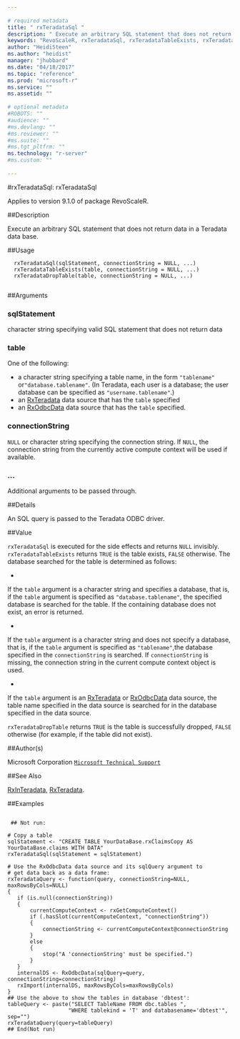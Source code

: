 ```yaml
--- 
 
# required metadata 
title: " rxTeradataSql " 
description: " Execute an arbitrary SQL statement that does not return data in a Teradata data base. " 
keywords: "RevoScaleR, rxTeradataSql, rxTeradataTableExists, rxTeradataDropTable, file" 
author: "HeidiSteen"
ms.author: "heidist" 
manager: "jhubbard" 
ms.date: "04/18/2017" 
ms.topic: "reference" 
ms.prod: "microsoft-r" 
ms.service: "" 
ms.assetid: "" 
 
# optional metadata 
#ROBOTS: "" 
#audience: "" 
#ms.devlang: "" 
#ms.reviewer: "" 
#ms.suite: "" 
#ms.tgt_pltfrm: "" 
ms.technology: "r-server" 
#ms.custom: "" 
 
--- 
```

 
 
 
 
 #rxTeradataSql:  rxTeradataSql 

 Applies to version 9.1.0 of package RevoScaleR.
 
 ##Description
 
Execute an arbitrary SQL statement that does not return data in a Teradata data base.
 
 
 ##Usage

```   
  rxTeradataSql(sqlStatement, connectionString = NULL, ...)
  rxTeradataTableExists(table, connectionString = NULL, ...)
  rxTeradataDropTable(table, connectionString = NULL, ...)
 
```
 
 
 ##Arguments

   
    
 ### sqlStatement
  character string specifying valid SQL statement that does not return data  
  
    
 ### table
  One of the following:  
*   a character string specifying a table name, in the form `"tablename"` or`"database.tablename"`. (In Teradata, each user is a database; the user database can be specified as `"username.tablename"`.) 
*   an [RxTeradata](rxteradata.md) data source that has the `table` specified 
*   an [RxOdbcData](rxodbcdata.md) data source that has the `table` specified. 
  
  
  
    
 ### connectionString
 `NULL` or character string specifying the connection string.  If `NULL`, the connection string from the currently  active compute context will be used if available.  
  
  
    
 ###  ...
  Additional arguments to be passed through.   
  
  
 
 
 ##Details
 
An SQL query is passed to the Teradata ODBC driver.
 
 
 ##Value
 
`rxTeradataSql` is executed for the side effects and returns `NULL`
invisibly.
`rxTeradataTableExists` returns `TRUE` is the table exists, `FALSE` otherwise. The database searched for the table is determined as follows:


* 
 If the `table` argument is a character string and specifies a database, that is, if the `table` argument is specified as
`"database.tablename"`, the specified database is searched for the table. If the containing database does not exist, an error is returned.

* 
 If the `table` argument is a character string and does not specify a database, that is, if the `table` argument is specified as
`"tablename"`,the database specified in the `connectionString` is searched. If `connectionString` is missing, the connection string in the current compute context object is used. 

* 
 If the `table` argument is an [RxTeradata](rxteradata.md) or [RxOdbcData](rxodbcdata.md) data source, the table name specified in the data source is searched for in the database specified in the data source.



`rxTeradataDropTable` returns `TRUE` is the table is successfully dropped, 
`FALSE` otherwise (for example, if the table did not exist).
 
 
 ##Author(s)
 
Microsoft Corporation [`Microsoft Technical Support`](https://go.microsoft.com/fwlink/?LinkID=698556&clcid=0x409)

 
 
 
 
 ##See Also
 
[RxInTeradata](rxinteradata.md),
[RxTeradata](rxteradata.md).
   
 ##Examples

 ```
   
  ## Not run:
 
# Copy a table
sqlStatement <- "CREATE TABLE YourDataBase.rxClaimsCopy AS YourDataBase.claims WITH DATA"
rxTeradataSql(sqlStatement = sqlStatement)

# Use the RxOdbcData data source and its sqlQuery argument to 
# get data back as a data frame:
rxTeradataQuery <- function(query, connectionString=NULL, maxRowsByCols=NULL)
{
	if (is.null(connectionString))
	{
		currentComputeContext <- rxGetComputeContext()
		if (.hasSlot(currentComputeContext, "connectionString"))
		{
			connectionString <- currentComputeContext@connectionString
		}
		else
		{
			stop("A 'connectionString' must be specified.")
		}
	}	
	internalDS <- RxOdbcData(sqlQuery=query, connectionString=connectionString)
	rxImport(internalDS, maxRowsByCols=maxRowsByCols)	
}
## Use the above to show the tables in database 'dbtest':
tableQuery <- paste("SELECT TableName FROM dbc.tables ",
                    "WHERE tablekind = 'T' and databasename='dbtest'", sep="")
rxTeradataQuery(query=tableQuery)
 ## End(Not run) 
  
 
```
 
 
 
 
